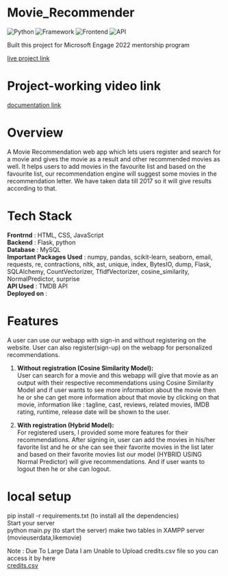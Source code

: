 # Movie_Recommender

![Python](https://img.shields.io/badge/Python-3.8-blueviolet)
![Framework](https://img.shields.io/badge/Framework-Flask-red)
![Frontend](https://img.shields.io/badge/Frontend-HTML/CSS/JS-green)
![API](https://img.shields.io/badge/API-TMDB-fcba03)

Built this project for Microsoft Engage 2022 mentorship program

[live project link](https://www.google.com)
# Project-working video link
[documentation link](https://docs.google.com/document/d/1lUxrAwOHD4NpXEiNzpjfIm82YD7fBnIbhQVDbYPGP0o/edit?usp=sharing)


# Overview
A Movie Recommendation web app which lets users register and search for a movie and gives the movie as a result and other recommended movies as well. It helps users to add movies in the favourite list and based on the favourite list, our recommendation engine will suggest some movies in the recommendation letter. We have taken data till 2017 so it will give results according to that.


# Tech Stack
<strong>Frontrnd</strong> : HTML, CSS, JavaScript <br />
<strong>Backend</strong> : Flask, python <br />
<strong>Database</strong> : MySQL <br />
<strong>Important Packages Used</strong> : numpy, pandas, scikit-learn, seaborn, email, requests, re, contractions, nltk, ast, unique, index, BytesIO, dump, Flask, SQLAlchemy, CountVectorizer, TfidfVectorizer, cosine_similarity, NormalPredictor, surprise <br />
<strong>API Used</strong> : TMDB API <br />
<strong>Deployed on</strong> : 



# Features
A user can use our webapp with sign-in and without registering on the website. User can also register(sign-up) on the webapp for personalized recommendations.

1. <strong>Without registration (Cosine Similarity Model): </strong><br />
User can search for a movie and this webapp will give that movie as an output with their respective recommendations using Cosine Similarity Model and if user wants to see more information about the movie then he or she can get more information about that movie by clicking on that movie, information like : tagline, cast, reviews, related movies, IMDB rating, runtime, release date will be shown to the user.

2. <strong>With registration (Hybrid Model): </strong><br />
For registered users, I provided some more features for their recommendations. After signing in, user can add the movies in his/her favorite list and he or she can see their favorite movies in the list later and based on their favorite movies list our model (HYBRID USING Normal Predictor) will give recommendations. And if user wants to logout then he or she can logout.


# local setup
pip install -r requirements.txt (to install all the dependencies) <br />
Start your server <br />
python main.py (to start the server)
make two tables in XAMPP server (movieuserdata,likemovie)


Note : Due To Large Data I am Unable to Upload credits.csv file so you can access it by here <br />
[credits.csv](https://www.kaggle.com/datasets/rounakbanik/the-movies-dataset?select=credits.csv)
